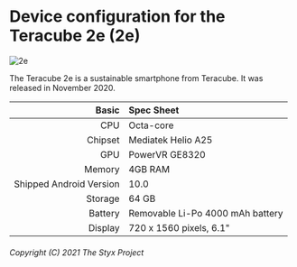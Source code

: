 Device configuration for the Teracube 2e (2e)
=============================================

![2e](https://github.com/gaganmalvi/graphics/raw/main/teracube-styx.png)

The Teracube 2e is a sustainable smartphone from Teracube.
It was released in November 2020.

| Basic                   | Spec Sheet                                                                                                                     |
| -----------------------:|:------------------------------------------------------------------------------------------------------------------------------ |
| CPU                     | Octa-core                                                                                                                      |
| Chipset                 | Mediatek Helio A25                                                                                                             |
| GPU                     | PowerVR GE8320                                                                                                                 |
| Memory                  | 4GB RAM                                                                                                                        |
| Shipped Android Version | 10.0                                                                                                                           |
| Storage                 | 64 GB                                                                                                                          |
| Battery                 | Removable Li-Po 4000 mAh battery                                                                                               |
| Display                 | 720 x 1560 pixels, 6.1"                                                                                                        |

###### Copyright (C) 2021 The Styx Project
